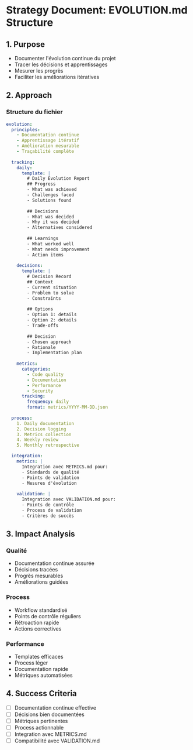 # Strategy Document: EVOLUTION.md Structure

## 1. Purpose
- Documenter l'évolution continue du projet
- Tracer les décisions et apprentissages
- Mesurer les progrès
- Faciliter les améliorations itératives

## 2. Approach
### Structure du fichier
```yaml
evolution:
  principles:
    - Documentation continue
    - Apprentissage itératif
    - Amélioration mesurable
    - Traçabilité complète
  
  tracking:
    daily:
      template: |
        # Daily Evolution Report
        ## Progress
        - What was achieved
        - Challenges faced
        - Solutions found
        
        ## Decisions
        - What was decided
        - Why it was decided
        - Alternatives considered
        
        ## Learnings
        - What worked well
        - What needs improvement
        - Action items
    
    decisions:
      template: |
        # Decision Record
        ## Context
        - Current situation
        - Problem to solve
        - Constraints
        
        ## Options
        - Option 1: details
        - Option 2: details
        - Trade-offs
        
        ## Decision
        - Chosen approach
        - Rationale
        - Implementation plan
    
    metrics:
      categories:
        - Code quality
        - Documentation
        - Performance
        - Security
      tracking:
        frequency: daily
        format: metrics/YYYY-MM-DD.json
    
  process:
    1. Daily documentation
    2. Decision logging
    3. Metrics collection
    4. Weekly review
    5. Monthly retrospective

  integration:
    metrics: |
      Integration avec METRICS.md pour:
      - Standards de qualité
      - Points de validation
      - Mesures d'évolution
    
    validation: |
      Integration avec VALIDATION.md pour:
      - Points de contrôle
      - Process de validation
      - Critères de succès
```

## 3. Impact Analysis
### Qualité
- Documentation continue assurée
- Décisions tracées
- Progrès mesurables
- Améliorations guidées

### Process
- Workflow standardisé
- Points de contrôle réguliers
- Rétroaction rapide
- Actions correctives

### Performance
- Templates efficaces
- Process léger
- Documentation rapide
- Métriques automatisées

## 4. Success Criteria
- [ ] Documentation continue effective
- [ ] Décisions bien documentées
- [ ] Métriques pertinentes
- [ ] Process actionnable
- [ ] Integration avec METRICS.md
- [ ] Compatibilité avec VALIDATION.md

